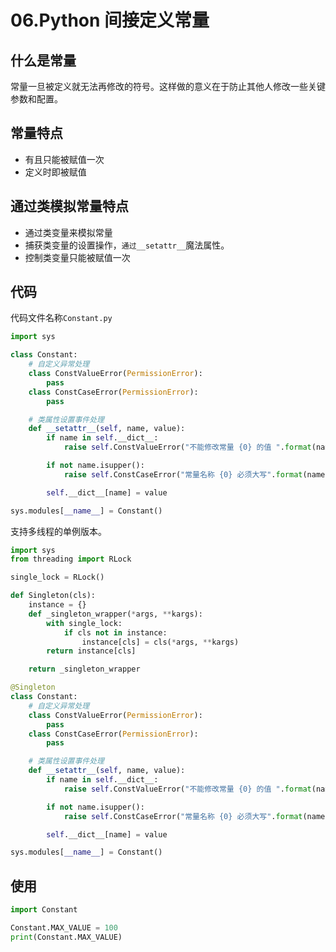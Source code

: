 # 06.Python 间接定义常量

## 什么是常量

常量一旦被定义就无法再修改的符号。这样做的意义在于防止其他人修改一些关键参数和配置。

## 常量特点

- 有且只能被赋值一次
- 定义时即被赋值

## 通过类模拟常量特点

- 通过类变量来模拟常量
- 捕获类变量的设置操作，`通过__setattr__`魔法属性。
- 控制类变量只能被赋值一次

## 代码

代码文件名称`Constant.py`

```python
import sys

class Constant:
    # 自定义异常处理
    class ConstValueError(PermissionError):
        pass
    class ConstCaseError(PermissionError):
        pass

    # 类属性设置事件处理
    def __setattr__(self, name, value):
        if name in self.__dict__:
            raise self.ConstValueError("不能修改常量 {0} 的值 ".format(name))

        if not name.isupper():
            raise self.ConstCaseError("常量名称 {0} 必须大写".format(name))

        self.__dict__[name] = value

sys.modules[__name__] = Constant()
```

支持多线程的单例版本。

```python
import sys
from threading import RLock

single_lock = RLock()

def Singleton(cls):
    instance = {}
    def _singleton_wrapper(*args, **kargs):
        with single_lock:
            if cls not in instance:
                instance[cls] = cls(*args, **kargs)
        return instance[cls]

    return _singleton_wrapper

@Singleton
class Constant:
    # 自定义异常处理
    class ConstValueError(PermissionError):
        pass
    class ConstCaseError(PermissionError):
        pass

    # 类属性设置事件处理
    def __setattr__(self, name, value):
        if name in self.__dict__:
            raise self.ConstValueError("不能修改常量 {0} 的值 ".format(name))

        if not name.isupper():
            raise self.ConstCaseError("常量名称 {0} 必须大写".format(name))

        self.__dict__[name] = value

sys.modules[__name__] = Constant()
```

## 使用

```python
import Constant

Constant.MAX_VALUE = 100
print(Constant.MAX_VALUE)
```
